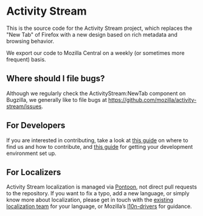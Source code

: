 # Activity Stream

This is the source code for the Activity Stream project, which replaces the "New Tab" of Firefox with a new design based on rich metadata and browsing behavior.

We export our code to Mozilla Central on a weekly (or sometimes more frequent) basis.

## Where should I file bugs?

Although we regularly check the ActivityStream:NewTab component on Bugzilla, we generally
like to file bugs at https://github.com/mozilla/activity-stream/issues.

## For Developers

If you are interested in contributing, take a look at [this guide](contributing.md) on where to find us and how to contribute,
and [this guide](docs/v2-system-addon/1.GETTING_STARTED.md) for getting your development environment set up.

## For Localizers

Activity Stream localization is managed via [Pontoon](https://pontoon.mozilla.org/projects/activity-stream-new-tab/), not direct pull requests to the repository. If you want to fix a typo, add a new language, or simply know more about localization, please get in touch with the [existing localization team](https://pontoon.mozilla.org/teams/) for your language, or Mozilla’s [l10n-drivers](https://wiki.mozilla.org/L10n:Mozilla_Team#Mozilla_Corporation) for guidance.
